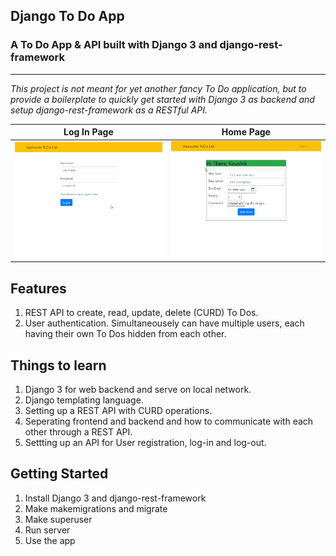 ## Django To Do App
### A To Do App & API built with Django 3 and django-rest-framework
---


_This project is not meant for yet another fancy To Do application, but to provide a boilerplate to quickly get started with Django 3 as backend and setup django-rest-framework as a RESTful API._

Log In Page             |  Home Page
:-------------------------:|:-------------------------:
![](./static/login.png)  |  ![](./static/dash.png)


## Features
1. REST API to create, read, update, delete (CURD) To Dos.
2. User authentication. Simultaneousely can have multiple users, each having their own To Dos hidden from each other.

## Things to learn
1. Django 3 for web backend and serve on local network.
1. Django templating language.
2. Setting up a REST API with CURD operations.
3. Seperating frontend and backend and how to communicate with each other through a REST API.
4. Settting up an API for User registration, log-in and log-out.

## Getting Started
1. Install Django 3 and django-rest-framework
2. Make makemigrations and migrate
3. Make superuser
4. Run server
5. Use the app